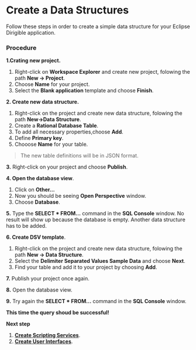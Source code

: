 # **Create a Data Structures**

Follow these steps in order to create a simple data structure for your Eclipse Dirigible application.

### Procedure
**1.Crating new project.**
1. Right-click on **Workspace Explorer** and create new project, folowing the path **New -> Project**.
2. Choose **Name** for your project.
3. Select the **Blank application** template and choose **Finish**.

**2. Create new data structure.**
1. Right-click on the project and create new data structure, folowing the path **New->Data Structure**.
2. Create a **Rational Database Table**.
3. To add all necessary properties,choose **Add**.
4. Define **Primary key**.
5. Chooose **Name** for your table.
> The new table definitions will be in JSON format.

**3.** Right-click on your project and choose **Publish**.

**4. Open the database view**.
1. Click on **Other...**
2. Now you should be seeing **Open Perspective** window.
3. Choose **Database**.

**5.**	Type the **SELECT * FROM...** command in the **SQL Console** window. No result will show up because the database is empty. Another data structure has to be added.

**6. Create DSV template**.
1. Right-click on the project and create new data structure, folowing the path **New -> Data Structure**.
2. Select the **Delimiter Separated Values Sample Data** and choose **Next**.
3. Find your table and add it to your project by choosing **Add**.

**7.** Publish your project once again.

**8.** Open the database view.

**9.** Try again the **SELECT * FROM...** command in the **SQL Console** window.

**This time the query shoud be successful!**

**Next step**
1. [**Create Scripting Services**](https://github.com/dirigiblelabs/curriculum/tree/master/KalinaGeorgieva/ScriptingServices.md).
2. [**Create User Interfaces**](https://github.com/dirigiblelabs/curriculum/tree/master/KalinaGeorgieva/UserInterfaces.md).
